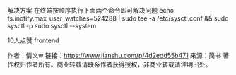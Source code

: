 解决方案
在终端按顺序执行下面两个命令即可解决问题
echo fs.inotify.max_user_watches=524288 | sudo tee -a /etc/sysctl.conf && sudo sysctl -p
sudo sysctl --system

10人点赞
frontend


作者：情义w
链接：https://www.jianshu.com/p/4d2edd55b471
来源：简书
著作权归作者所有。商业转载请联系作者获得授权，非商业转载请注明出处。
